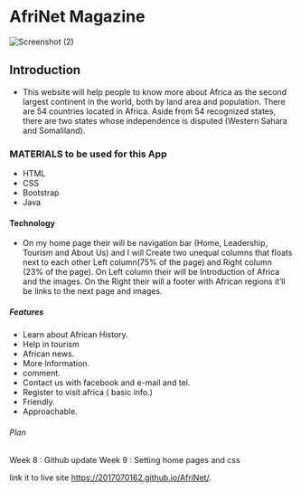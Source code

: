 # AfriNet Magazine
![Screenshot (2)](https://user-images.githubusercontent.com/56429898/68080200-8b928a00-fe31-11e9-9cca-0449d28708b8.png) 

## Introduction
  
* This website will help people to know more about Africa as the second largest continent in the world, both by land area and population. There are 54 countries located in Africa. Aside from 54 recognized states, there are two states whose independence is disputed (Western Sahara and Somaliland).
 
 ### MATERIALS to be used for this App

* HTML
* CSS
* Bootstrap 
* Java

#### Technology

* On my home page their will be navigation bar (Home, Leadership, Tourism and About Us) and I will Create two unequal columns that floats next to each other 
Left column(75% of the page) and Right column (23% of the page). On Left column their will be Introduction of Africa and the images. On the Right their will a footer with African regions it’ll be links to the next page and images.
##### Features 
* Learn about African History.
* Help in tourism
* African news.
* More Information.
* comment.
* Contact us with facebook and e-mail and tel.
* Register to visit africa ( basic info.)
* Friendly.
* Approachable.

 ###### Plan 

Week 8 : Github update
Week 9 : Setting home pages and css


link it to live site  https://2017070162.github.io/AfriNet/.
